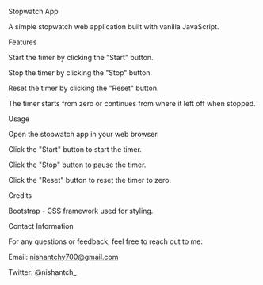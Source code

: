 Stopwatch App

A simple stopwatch web application built with vanilla JavaScript.



Features

Start the timer by clicking the "Start" button.

Stop the timer by clicking the "Stop" button.

Reset the timer by clicking the "Reset" button.

The timer starts from zero or continues from where it left off when stopped.



Usage

Open the stopwatch app in your web browser.

Click the "Start" button to start the timer.

Click the "Stop" button to pause the timer.

Click the "Reset" button to reset the timer to zero.



Credits

Bootstrap - CSS framework used for styling.



Contact Information

For any questions or feedback, feel free to reach out to me:



Email: nishantchy700@gmail.com

Twitter: @nishantch_

